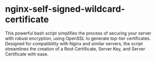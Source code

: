 # nginx-self-signed-wildcard-certificate
This powerful bash script simplifies the process of securing your server with robust encryption, using OpenSSL to generate top-tier certificates. Designed for compatibility with Nginx and similar servers, the script streamlines the creation of a Root Certificate, Server Key, and Server Certificate with ease. 
